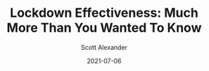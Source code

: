 ---
layout: podcast
title: "Lockdown Effectiveness: Much More Than You Wanted To Know"
author: Scott Alexander
description: https://astralcodexten.substack.com/p/lockdown-effectiveness-much-more
date: 2021-07-06
length: 12439149
duration: 3110
guid: lockdown-effectiveness-much-more
---
